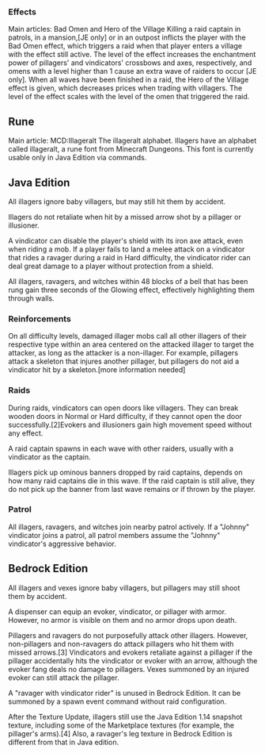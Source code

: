 ### Effects
Main articles: Bad Omen and Hero of the Village
Killing a raid captain in patrols, in a mansion,‌[JE  only] or in an outpost inflicts the player with the Bad Omen effect, which triggers a raid when that player enters a village with the effect still active. The level of the effect increases the enchantment power of pillagers' and vindicators' crossbows and axes, respectively, and omens with a level higher than 1 cause an extra wave of raiders to occur ‌[JE  only].
When all waves have been finished in a raid, the Hero of the Village effect is given, which decreases prices when trading with villagers. The level of the effect scales with the level of the omen that triggered the raid.

## Rune
Main article: MCD:Illageralt
The illageralt alphabet.
Illagers have an alphabet called illageralt, a rune font from Minecraft Dungeons. This font is currently usable only in Java Edition via commands.

## Java Edition
All illagers ignore baby villagers, but may still hit them by accident.

Illagers do not retaliate when hit by a missed arrow shot by a pillager or illusioner. 

A vindicator can disable the player's shield with its iron axe attack, even when riding a mob. If a player fails to land a melee attack on a vindicator that rides a ravager during a raid in Hard difficulty, the vindicator rider can deal great damage to a player without protection from a shield.

All illagers, ravagers, and witches within 48 blocks of a bell that has been rung gain three seconds of the Glowing effect, effectively highlighting them through walls.

### Reinforcements
On all difficulty levels, damaged illager mobs call all other illagers of their respective type within an area centered on the attacked illager to target the attacker, as long as the attacker is a non-illager. For example, pillagers attack a skeleton that injures another pillager, but pillagers do not aid a vindicator hit by a skeleton.[more information needed]

### Raids
During raids, vindicators can open doors like villagers. They can break wooden doors in Normal or Hard difficulty, if they cannot open the door successfully.[2]Evokers and illusioners gain high movement speed without any effect.

A raid captain spawns in each wave with other raiders, usually with a vindicator as the captain.

Illagers pick up ominous banners dropped by raid captains, depends on how many raid captains die in this wave. If the raid captain is still alive, they do not pick up the banner from last wave remains or if thrown by the player.

### Patrol
All illagers, ravagers, and witches join nearby patrol actively. If a "Johnny" vindicator joins a patrol, all patrol members assume the "Johnny" vindicator's aggressive behavior.

## Bedrock Edition
All illagers and vexes ignore baby villagers, but pillagers may still shoot them by accident.

A dispenser can equip an evoker, vindicator, or pillager with armor. However, no armor is visible on them and no armor drops upon death.

Pillagers and ravagers do not purposefully attack other illagers. However, non-pillagers and non-ravagers do attack pillagers who hit them with missed arrows.[3] Vindicators and evokers retaliate against a pillager if the pillager accidentally hits the vindicator or evoker with an arrow, although the evoker fang deals no damage to pillagers. Vexes summoned by an injured evoker can still attack the pillager.

A "ravager with vindicator rider" is unused in Bedrock Edition. It can be summoned by a spawn event command without raid configuration.

After the Texture Update, illagers still use the Java Edition 1.14 snapshot texture, including some of the Marketplace textures (for example, the pillager's arms).[4] Also, a ravager's leg texture in Bedrock Edition is different from that in Java edition.


